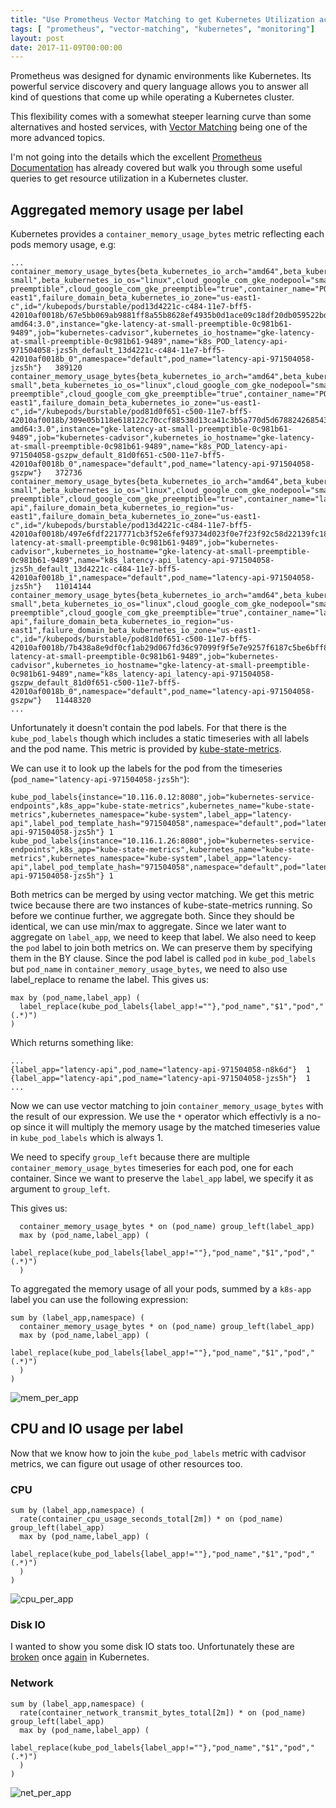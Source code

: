 ```yaml
---
title: "Use Prometheus Vector Matching to get Kubernetes Utilization across any Pod Label"
tags: [ "prometheus", "vector-matching", "kubernetes", "monitoring"]
layout: post
date: 2017-11-09T00:00:00
---
```


Prometheus was designed for dynamic environments like Kubernetes. Its powerful
service discovery and query language allows you to answer all kind of questions
that come up while operating a Kubernetes cluster.

This flexibility comes with a somewhat steeper learning curve than some
alternatives and hosted services, with [Vector
Matching](https://prometheus.io/docs/prometheus/latest/querying/operators/#vector-matching)
being one of the more advanced topics.

I'm not going into the details which the excellent [Prometheus
Documentation](https://prometheus.io/docs/prometheus/latest/querying/operators/#vector-matching)
has already covered but walk you through some useful queries to get resource
utilization in a Kubernetes cluster.

## Aggregated memory usage per label
Kubernetes provides a `container_memory_usage_bytes` metric reflecting each pods
memory usage, e.g:

```
...
container_memory_usage_bytes{beta_kubernetes_io_arch="amd64",beta_kubernetes_io_fluentd_ds_ready="true",beta_kubernetes_io_instance_type="g1-small",beta_kubernetes_io_os="linux",cloud_google_com_gke_nodepool="small-preemptible",cloud_google_com_gke_preemptible="true",container_name="POD",failure_domain_beta_kubernetes_io_region="us-east1",failure_domain_beta_kubernetes_io_zone="us-east1-c",id="/kubepods/burstable/pod13d4221c-c484-11e7-bff5-42010af0018b/67e5bb069ab9881ff8a55b8628ef4935b0d1ace09c18df20db059522bdfd5b7d",image="gcr.io/google_containers/pause-amd64:3.0",instance="gke-latency-at-small-preemptible-0c981b61-9489",job="kubernetes-cadvisor",kubernetes_io_hostname="gke-latency-at-small-preemptible-0c981b61-9489",name="k8s_POD_latency-api-971504058-jzs5h_default_13d4221c-c484-11e7-bff5-42010af0018b_0",namespace="default",pod_name="latency-api-971504058-jzs5h"}	389120
container_memory_usage_bytes{beta_kubernetes_io_arch="amd64",beta_kubernetes_io_fluentd_ds_ready="true",beta_kubernetes_io_instance_type="g1-small",beta_kubernetes_io_os="linux",cloud_google_com_gke_nodepool="small-preemptible",cloud_google_com_gke_preemptible="true",container_name="POD",failure_domain_beta_kubernetes_io_region="us-east1",failure_domain_beta_kubernetes_io_zone="us-east1-c",id="/kubepods/burstable/pod81d0f651-c500-11e7-bff5-42010af0018b/309e05b118e618122c70ccf88538d13ca41c3b5a770d5d67882426854391c23c",image="gcr.io/google_containers/pause-amd64:3.0",instance="gke-latency-at-small-preemptible-0c981b61-9489",job="kubernetes-cadvisor",kubernetes_io_hostname="gke-latency-at-small-preemptible-0c981b61-9489",name="k8s_POD_latency-api-971504058-gszpw_default_81d0f651-c500-11e7-bff5-42010af0018b_0",namespace="default",pod_name="latency-api-971504058-gszpw"}	372736
container_memory_usage_bytes{beta_kubernetes_io_arch="amd64",beta_kubernetes_io_fluentd_ds_ready="true",beta_kubernetes_io_instance_type="g1-small",beta_kubernetes_io_os="linux",cloud_google_com_gke_nodepool="small-preemptible",cloud_google_com_gke_preemptible="true",container_name="latency-api",failure_domain_beta_kubernetes_io_region="us-east1",failure_domain_beta_kubernetes_io_zone="us-east1-c",id="/kubepods/burstable/pod13d4221c-c484-11e7-bff5-42010af0018b/497e6fdf2217771cb3f52e6fef93734d023f0e7f23f92c58d22139fc18dc5f13",image="registry.gitlab.com/latency.at/latencyat@sha256:8ea057e064b64cc9c8459a68ef3f6d0fc26169b4f57aef193831779e1fe713d4",instance="gke-latency-at-small-preemptible-0c981b61-9489",job="kubernetes-cadvisor",kubernetes_io_hostname="gke-latency-at-small-preemptible-0c981b61-9489",name="k8s_latency-api_latency-api-971504058-jzs5h_default_13d4221c-c484-11e7-bff5-42010af0018b_1",namespace="default",pod_name="latency-api-971504058-jzs5h"}	11014144
container_memory_usage_bytes{beta_kubernetes_io_arch="amd64",beta_kubernetes_io_fluentd_ds_ready="true",beta_kubernetes_io_instance_type="g1-small",beta_kubernetes_io_os="linux",cloud_google_com_gke_nodepool="small-preemptible",cloud_google_com_gke_preemptible="true",container_name="latency-api",failure_domain_beta_kubernetes_io_region="us-east1",failure_domain_beta_kubernetes_io_zone="us-east1-c",id="/kubepods/burstable/pod81d0f651-c500-11e7-bff5-42010af0018b/7b438a8e9df0cf1ab29d067fd36c97099f9f5e7e9257f6187c5be6bff846a62c",image="registry.gitlab.com/latency.at/latencyat@sha256:8ea057e064b64cc9c8459a68ef3f6d0fc26169b4f57aef193831779e1fe713d4",instance="gke-latency-at-small-preemptible-0c981b61-9489",job="kubernetes-cadvisor",kubernetes_io_hostname="gke-latency-at-small-preemptible-0c981b61-9489",name="k8s_latency-api_latency-api-971504058-gszpw_default_81d0f651-c500-11e7-bff5-42010af0018b_0",namespace="default",pod_name="latency-api-971504058-gszpw"}	11448320
...
```

Unfortunately it doesn't contain the pod labels. For that there is the
`kube_pod_labels` though which includes a static timeseries with all labels and
the pod name. This metric is provided by
[kube-state-metrics](https://github.com/kubernetes/kube-state-metrics).

We can use it to look up the labels for the pod from the
timeseries (`pod_name="latency-api-971504058-jzs5h"`):

```
kube_pod_labels{instance="10.116.0.12:8080",job="kubernetes-service-endpoints",k8s_app="kube-state-metrics",kubernetes_name="kube-state-metrics",kubernetes_namespace="kube-system",label_app="latency-api",label_pod_template_hash="971504058",namespace="default",pod="latency-api-971504058-jzs5h"} 1
kube_pod_labels{instance="10.116.1.26:8080",job="kubernetes-service-endpoints",k8s_app="kube-state-metrics",kubernetes_name="kube-state-metrics",kubernetes_namespace="kube-system",label_app="latency-api",label_pod_template_hash="971504058",namespace="default",pod="latency-api-971504058-jzs5h"} 1
```

Both metrics can be merged by using vector matching. We get this metric twice
because there are two instances of kube-state-metrics running. So before we
continue further, we aggregate both. Since they should be identical, we can use
min/max to aggregate. Since we later want to aggregate on `label_app`, we need
to keep that label. We also need to keep the `pod` label to join both metrics
on. We can preserve them by specifying them in the BY clause. Since the pod
label is called `pod` in `kube_pod_labels` but `pod_name` in
`container_memory_usage_bytes`, we need to also use label_replace to rename the
label. This gives us:

```
max by (pod_name,label_app) (
  label_replace(kube_pod_labels{label_app!=""},"pod_name","$1","pod","(.*)")
)
```

Which returns something like:

```
...
{label_app="latency-api",pod_name="latency-api-971504058-n8k6d"}  1
{label_app="latency-api",pod_name="latency-api-971504058-jzs5h"}  1
...
```

Now we can use vector matching to join `container_memory_usage_bytes` with the
result of our expression. We use the `*` operator which effectivly is a no-op
since it will multiply the memory usage by the matched timeseries value in
`kube_pod_labels` which is always 1.

We need to specify `group_left` because there are multiple
`container_memory_usage_bytes` timeseries for each pod, one for each container.
Since we want to preserve the `label_app` label, we specify it as argument to `group_left`.

This gives us:

```
  container_memory_usage_bytes * on (pod_name) group_left(label_app)
  max by (pod_name,label_app) (
    label_replace(kube_pod_labels{label_app!=""},"pod_name","$1","pod","(.*)")
  )
```

To aggregated the memory usage of all your pods, summed by a `k8s-app` label you
can use the following expression:

```
sum by (label_app,namespace) (
  container_memory_usage_bytes * on (pod_name) group_left(label_app)
  max by (pod_name,label_app) (
    label_replace(kube_pod_labels{label_app!=""},"pod_name","$1","pod","(.*)")
  )
)
```
![mem_per_app](mem_per_app.png)

## CPU and IO usage per label
Now that we know how to join the `kube_pod_labels` metric with cadvisor metrics,
we can figure out usage of other resources too.

### CPU
```
sum by (label_app,namespace) (
  rate(container_cpu_usage_seconds_total[2m]) * on (pod_name) group_left(label_app)
  max by (pod_name,label_app) (
    label_replace(kube_pod_labels{label_app!=""},"pod_name","$1","pod","(.*)")
  )
)
```
![cpu_per_app](cpu_per_app.png)

### Disk IO
I wanted to show you some disk IO stats too. Unfortunately these are
[broken](https://github.com/kubernetes/kubernetes/issues/55397) once
[again](https://github.com/kubernetes/kubernetes/issues/55398) in Kubernetes.

### Network
```
sum by (label_app,namespace) (
  rate(container_network_transmit_bytes_total[2m]) * on (pod_name) group_left(label_app)
  max by (pod_name,label_app) (
    label_replace(kube_pod_labels{label_app!=""},"pod_name","$1","pod","(.*)")
  )
)
```
![net_per_app](net_per_app.png)

